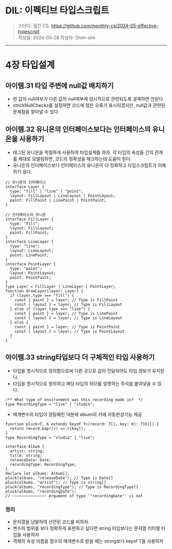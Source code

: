 # DIL: 이펙티브 타입스크립트

> 스터디: 월간 CS, https://github.com/monthly-cs/2024-05-effective-typescript  
> 작성일: 2024-05-28
> 작성자: Shim-sim

---

# 4장 타입설계

## 아이템.31 타입 주변에 null값 배치하기

- 한 값의 null여부가 다른 값의 null여부에 암시적으로 관련되도록 설계하면 안된다.
- strickNullChecks를 설정하면 코드에 많은 오류가 표시되겠지만, null값과 관련된 문제점을 찾아낼 수 있다.

## 아이템.32 유니온의 인터페이스보다는 인터페이스의 유니온을 사용하기

- 태그된 유니온을 적절하게 사용하여 타입설계를 하자. 각 타입의 속성들 간의 관계를 제대로 모델링하면, 코드의 정확성을 체크하는데 도움이 된다.
- 유니온의 인터페이스보다 인터페이스의 유니온이 더 정확하고 타입스크립트가 이해하기 쉽다.

```tsx
// 유니온의 인터페이스
interface Layer {
  type: "fill" | "line" | "point";
  layout: FillLayout | LineLayout | PointLayout;
  paint: FillPaint | LinePaint | PointPaint;
}

// 인터페이스의 유니온
interface FillLayer {
  type: "fill";
  layout: FillLayout;
  paint: FillPaint;
}
interface LineLayer {
  type: "line";
  layout: LineLayout;
  paint: LinePaint;
}
interface PointLayer {
  type: "paint";
  layout: PointLayout;
  paint: PointPaint;
}
type Layer = FillLayer | LineLayer | PointLayer;
function drawLayer(layer: Layer) {
  if (layer.type === "fill") {
    const { paint } = layer; // Type is FillPaint
    const { layout } = layer; // Type is FillLayout
  } else if (layer.type === "line") {
    const { paint } = layer; // Type is LinePaint
    const { layout } = layer; // Type is LineLayout
  } else {
    const { paint } = layer; // Type is PointPaint
    const { layout } = layer; // Type is PointLayout
  }
}
```

## 아이템.33 string타입보다 더 구체적인 타입 사용하기

- 타입을 명시적으로 정의함으로써 다른 곳으로 값이 전달되어도 타입 정보가 유지된다.
- 타입을 명시적으로 정의하고 해당 타입의 의므를 설명하는 주석을 붙여넣을 수 있다.

```tsx
/** What type of environment was this recording made in?  */
type RecordingType = "live" | "studio";
```

- 매개변수의 타입이 정밀해진 덕분에 album의 키에 자동완성기능 제공

```tsx
function pluck<T, K extends keyof T>(record: T[], key: K): T[K][] {
  return record.map((r) => r[key]);
}
type RecordingType = "studio" | "live";

interface Album {
  artist: string;
  title: string;
  releaseDate: Date;
  recordingType: RecordingType;
}
declare let albums: Album[];
pluck(albums, "releaseDate"); // Type is Date[]
pluck(albums, "artist"); // Type is string[]
pluck(albums, "recordingType"); // Type is RecordingType[]
pluck(albums, "recordingDate");
// ~~~~~~~~~~~~~~~ Argument of type '"recordingDate"' is not
```

### 정리

- 문자열을 남발하여 선언된 코드를 피하자.
- 변수의 범위를 보다 정확하게 표현하고 싶다면 string 타입보다는 문자열 리터럴 타입을 사용하자
- 객체의 속성 이름을 함수의 매개변수로 받을 때는 string보다 keyof T를 사용하자
